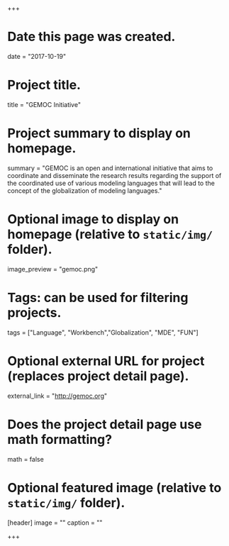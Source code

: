 +++
# Date this page was created.
date = "2017-10-19"

# Project title.
title = "GEMOC Initiative"

# Project summary to display on homepage.
summary = "GEMOC is an open and international initiative that aims to coordinate and disseminate the research results regarding the support of the coordinated use of various modeling languages that will lead to the concept of the globalization of modeling languages."

# Optional image to display on homepage (relative to `static/img/` folder).
image_preview = "gemoc.png"

# Tags: can be used for filtering projects.
tags = ["Language", "Workbench","Globalization", "MDE", "FUN"]

# Optional external URL for project (replaces project detail page).
external_link = "http://gemoc.org"

# Does the project detail page use math formatting?
math = false

# Optional featured image (relative to `static/img/` folder).
[header]
image = ""
caption = ""


+++
